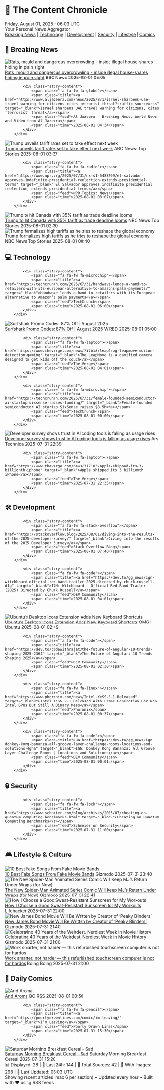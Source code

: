 <!-- Processing 54 RSS feeds at 2025-08-01 06:03:14 UTC -->
<!-- Processing: Questionable Content -->
<!-- Processing: Girl Genius -->
<!-- Processing: Dinosaur Comics -->
<!-- Processing: CNN Top Stories -->
<!-- Processing: BBC Breaking News -->
<!-- Processing: CBC News -->
<!-- Error processing https://rss.cbc.ca/lineup/topstories.xml: The read operation timed out -->
<!-- Processing: Reuters World News -->
<!-- Processing: Associated Press Breaking -->
<!-- Processing: NBC News Breaking -->
<!-- Processing: Guardian World News -->
<!-- Processing: TechCrunch -->
<!-- Processing: The Verge -->
<!-- Processing: Ars Technica -->
<!-- Processing: O'Reilly Radar -->
<!-- Processing: Lobsters Python -->
<!-- Processing: StackOverflow Blog -->
<!-- Processing: It's FOSS -->
<!-- Processing: OMG! Ubuntu -->
<!-- Processing: DistroWatch -->
<!-- Processing: Red Hat Blog -->
<!-- Processing: Ubuntu Blog -->
<!-- Processing: GitHub Blog -->
<!-- Processing: Martin Fowler -->
<!-- Processing: The Pragmatic Engineer -->
<!-- Processing: Krebs on Security -->
<!-- Generated 2 new posts out of 25 feeds processed -->
<div class="newspaper-header">
    <h1 class="newspaper-title">📰 The Content Chronicle</h1>
    <div class="newspaper-date">Friday, August 01, 2025 - 06:03 UTC</div>
    <div class="newspaper-subtitle">Your Personal News Aggregator</div>
</div>

<div class="newspaper-nav">
    <a href="#breaking">Breaking News</a> |
    <a href="#tech">Technology</a> |
    <a href="#dev">Development</a> |
    <a href="#security">Security</a> |
    <a href="#lifestyle">Lifestyle</a> |
    <a href="#webcomics">Comics</a>
</div>

<div class="news-section breaking-news" id="breaking">
<h2 class="section-header">🚨 Breaking News</h2>
<div class="stories-container">
<div class="story">
            <img src="https://ichef.bbci.co.uk/ace/standard/240/cpsprodpb/29da/live/c6d6fed0-6df1-11f0-af20-030418be2ca5.png" alt="Rats, mould and dangerous overcrowding - inside illegal house-shares hiding in plain sight" class="story-image" loading="lazy" onerror="this.style.display='none'">
            <div class="story-content">
                <span class="fa fa-fw fa-flag"></span>
                <span class="title"><a href="https://www.bbc.com/news/articles/c04r7l455zeo?at_medium=RSS&at_campaign=rss" target="_blank">Rats, mould and dangerous overcrowding - inside illegal house-shares hiding in plain sight</a></span>
                <span class="feed">BBC News</span>
                <span class="time">2025-08-01 05:05</span>
            </div>
        </div>
<div class="story">
            
            <div class="story-content">
                <span class="fa fa-fw fa-globe"></span>
                <span class="title"><a href="https://www.aljazeera.com/news/2025/8/1/israel-sharpens-uae-travel-warning-for-citizens-cites-terrorist-threat?traffic_source=rss" target="_blank">Israel sharpens UAE travel warning for citizens, cites ‘terrorist’ threat</a></span>
                <span class="feed">Al Jazeera – Breaking News, World News and Video from Al Jazeera</span>
                <span class="time">2025-08-01 04:34</span>
            </div>
        </div>
<div class="story">
            <img src="https://s.abcnews.com/images/Politics/donald-trump-01-ap-jef-250731_1753963753640_hpMain_4x3t_384.jpg" alt="Trump unveils tariff rates set to take effect next week" class="story-image" loading="lazy" onerror="this.style.display='none'">
            <div class="story-content">
                <span class="fa fa-fw fa-tv"></span>
                <span class="title"><a href="https://abcnews.go.com/Business/trump-unveils-tariff-rates-set-effect-week/story?id=124249032" target="_blank">Trump unveils tariff rates set to take effect next week</a></span>
                <span class="feed">ABC News: Top Stories</span>
                <span class="time">2025-08-01 03:37</span>
            </div>
        </div>
<div class="story">
            
            <div class="story-content">
                <span class="fa fa-fw fa-radio"></span>
                <span class="title"><a href="https://www.npr.org/2025/07/31/nx-s1-5488299/el-salvador-approves-indefinite-presidential-reelection-extends-presidential-terms" target="_blank">El Salvador approves indefinite presidential reelection, extends presidential terms</a></span>
                <span class="feed">NPR Topics: News</span>
                <span class="time">2025-08-01 03:07</span>
            </div>
        </div>
<div class="story">
            <img src="https://media-cldnry.s-nbcnews.com/image/upload/t_fit_1500w/mpx/2704722219/2025_08/1754015452386_now_staytuned_canada_tariffs_250731_1920x1080-w9752u.jpg" alt="Trump to hit Canada with 35% tariff as trade deadline looms" class="story-image" loading="lazy" onerror="this.style.display='none'">
            <div class="story-content">
                <span class="fa fa-fw fa-broadcast-tower"></span>
                <span class="title"><a href="https://www.nbcnews.com/now/video/trump-to-hit-canada-with-35-tariff-as-trade-deadline-looms-244173381752" target="_blank">Trump to hit Canada with 35% tariff as trade deadline looms</a></span>
                <span class="feed">NBC News Top Stories</span>
                <span class="time">2025-08-01 02:30</span>
            </div>
        </div>
<div class="story">
            <img src="https://media-cldnry.s-nbcnews.com/image/upload/t_fit_1500w/rockcms/2025-04/250409-donald-trump-ew-631p-9859ec.jpg" alt="Trump formalizes high tariffs as he tries to reshape the global economy" class="story-image" loading="lazy" onerror="this.style.display='none'">
            <div class="story-content">
                <span class="fa fa-fw fa-broadcast-tower"></span>
                <span class="title"><a href="https://www.nbcnews.com/business/economy/trump-sets-tariff-levels-reshapes-economy-rcna222387" target="_blank">Trump formalizes high tariffs as he tries to reshape the global economy</a></span>
                <span class="feed">NBC News Top Stories</span>
                <span class="time">2025-08-01 00:40</span>
            </div>
        </div>
</div>
</div>
<div class="news-section tech-news" id="tech">
<h2 class="section-header">💻 Technology</h2>
<div class="stories-container">
<div class="story">
            
            <div class="story-content">
                <span class="fa fa-fw fa-microchip"></span>
                <span class="title"><a href="https://techcrunch.com/2025/07/31/handwave-lends-a-hand-to-retailers-with-its-european-alternative-to-amazons-palm-payments/" target="_blank">Handwave lends a hand to retailers with its European alternative to Amazon’s palm payments</a></span>
                <span class="feed">TechCrunch</span>
                <span class="time">2025-08-01 06:00</span>
            </div>
        </div>
<div class="story">
            <img src="https://media.wired.com/photos/66ea076e56fd4954a7f91e0c/master/pass/WIRED-Coupons-17.jpg" alt="Surfshark Promo Codes: 87% Off | August 2025" class="story-image" loading="lazy" onerror="this.style.display='none'">
            <div class="story-content">
                <span class="fa fa-fw fa-bolt"></span>
                <span class="title"><a href="https://www.wired.com/story/surfshark-coupon/" target="_blank">Surfshark Promo Codes: 87% Off | August 2025</a></span>
                <span class="feed">WIRED</span>
                <span class="time">2025-08-01 05:00</span>
            </div>
        </div>
<div class="story">
            
            <div class="story-content">
                <span class="fa fa-fw fa-laptop"></span>
                <span class="title"><a href="https://www.theverge.com/news/717018/leapfrog-leapmove-motion-detection-gaming" target="_blank">The LeapMove is a gamified camera designed to get kids off the couch</a></span>
                <span class="feed">The Verge</span>
                <span class="time">2025-08-01 04:01</span>
            </div>
        </div>
<div class="story">
            
            <div class="story-content">
                <span class="fa fa-fw fa-microchip"></span>
                <span class="title"><a href="https://techcrunch.com/2025/07/31/female-founded-semiconductor-ai-startup-sixsense-raises-funding/" target="_blank">Female-founded semiconductor AI startup SixSense raises $8.5M</a></span>
                <span class="feed">TechCrunch</span>
                <span class="time">2025-08-01 00:00</span>
            </div>
        </div>
<div class="story">
            <img src="https://cdn.arstechnica.net/wp-content/uploads/2025/07/tab-key-500x500.jpg" alt="Developer survey shows trust in AI coding tools is falling as usage rises" class="story-image" loading="lazy" onerror="this.style.display='none'">
            <div class="story-content">
                <span class="fa fa-fw fa-cog"></span>
                <span class="title"><a href="https://arstechnica.com/ai/2025/07/developer-survey-shows-trust-in-ai-coding-tools-is-falling-as-usage-rises/" target="_blank">Developer survey shows trust in AI coding tools is falling as usage rises</a></span>
                <span class="feed">Ars Technica</span>
                <span class="time">2025-07-31 22:39</span>
            </div>
        </div>
<div class="story">
            
            <div class="story-content">
                <span class="fa fa-fw fa-laptop"></span>
                <span class="title"><a href="https://www.theverge.com/news/717103/apple-shipped-its-3-billionth-iphone" target="_blank">Apple shipped its 3 billionth iPhone</a></span>
                <span class="feed">The Verge</span>
                <span class="time">2025-07-31 22:35</span>
            </div>
        </div>
</div>
</div>
<div class="news-section dev-news" id="dev">
<h2 class="section-header">🛠️ Development</h2>
<div class="stories-container">
<div class="story">
            
            <div class="story-content">
                <span class="fa fa-fw fa-stack-overflow"></span>
                <span class="title"><a href="https://stackoverflow.blog/2025/08/01/diving-into-the-results-of-the-2025-developer-survey/" target="_blank">Diving into the results of the 2025 Developer Survey</a></span>
                <span class="feed">Stack Overflow Blog</span>
                <span class="time">2025-08-01 07:40</span>
            </div>
        </div>
<div class="story">
            
            <div class="story-content">
                <span class="fa fa-fw fa-code"></span>
                <span class="title"><a href="https://dev.to/gg_news/ign-witchboard-official-red-band-trailer-2025-directed-by-chuck-russell-d1g" target="_blank">IGN: Witchboard - Official Red Band Trailer (2025) Directed by Chuck Russell</a></span>
                <span class="feed">DEV Community</span>
                <span class="time">2025-08-01 04:01</span>
            </div>
        </div>
<div class="story">
            <img src="https://i0.wp.com/www.omgubuntu.co.uk/wp-content/uploads/2025/08/dingo.jpg?resize=406%2C232&amp;ssl=1" alt="Ubuntu’s Desktop Icons Extension Adds New Keyboard Shortcuts" class="story-image" loading="lazy" onerror="this.style.display='none'">
            <div class="story-content">
                <span class="fa fa-fw fa-ubuntu"></span>
                <span class="title"><a href="https://www.omgubuntu.co.uk/2025/08/desktop-icons-gnome-extension-new-keyboard-shortcuts" target="_blank">Ubuntu’s Desktop Icons Extension Adds New Keyboard Shortcuts</a></span>
                <span class="feed">OMG! Ubuntu</span>
                <span class="time">2025-08-01 02:49</span>
            </div>
        </div>
<div class="story">
            
            <div class="story-content">
                <span class="fa fa-fw fa-code"></span>
                <span class="title"><a href="https://dev.to/codewithrajat/the-future-of-angular-10-trends-shaping-2025-2364" target="_blank">The Future of Angular: 10 Trends Shaping 2025</a></span>
                <span class="feed">DEV Community</span>
                <span class="time">2025-08-01 02:30</span>
            </div>
        </div>
<div class="story">
            
            <div class="story-content">
                <span class="fa fa-fw fa-linux"></span>
                <span class="title"><a href="https://www.phoronix.com/news/Intel-XeSS-2.1-Released" target="_blank">Intel XeSS 2.1 Released With Frame Generation For Non-Intel GPUs But Still A Binary Mess</a></span>
                <span class="feed">Phoronix</span>
                <span class="time">2025-08-01 00:37</span>
            </div>
        </div>
<div class="story">
            
            <div class="story-content">
                <span class="fa fa-fw fa-code"></span>
                <span class="title"><a href="https://dev.to/gg_news/ign-donkey-kong-bananza-all-groove-layer-challenge-rooms-locations-and-solutions-4gha" target="_blank">IGN: Donkey Kong Bananza: All Groove Layer Challenge Rooms | Locations and Solutions</a></span>
                <span class="feed">DEV Community</span>
                <span class="time">2025-08-01 00:01</span>
            </div>
        </div>
</div>
</div>
<div class="news-section security-news" id="security">
<h2 class="section-header">🔒 Security</h2>
<div class="stories-container">
<div class="story">
            
            <div class="story-content">
                <span class="fa fa-fw fa-lock"></span>
                <span class="title"><a href="https://www.schneier.com/blog/archives/2025/07/cheating-on-quantum-computing-benchmarks.html" target="_blank">Cheating on Quantum Computing Benchmarks</a></span>
                <span class="feed">Schneier on Security</span>
                <span class="time">2025-07-31 11:00</span>
            </div>
        </div>
</div>
</div>
<div class="news-section lifestyle-news" id="lifestyle">
<h2 class="section-header">🎮 Lifestyle & Culture</h2>
<div class="stories-container">
<div class="story">
            <img src="https://gizmodo.com/app/uploads/2025/07/fictional-bands-powerline-saja-boys-clash-at-demonhead-1.jpg" alt="10 Best Fake Songs From Fake Movie Bands" class="story-image" loading="lazy" onerror="this.style.display='none'">
            <div class="story-content">
                <span class="fa fa-fw fa-computer"></span>
                <span class="title"><a href="https://gizmodo.com/10-best-fake-songs-from-fake-movie-bands-2000636885" target="_blank">10 Best Fake Songs From Fake Movie Bands</a></span>
                <span class="feed">Gizmodo</span>
                <span class="time">2025-07-31 23:40</span>
            </div>
        </div>
<div class="story">
            <img src="https://gizmodo.com/app/uploads/2025/07/spiderman94-2.jpg" alt="The New Spider-Man Animated Series Comic Will Keep MJ’s Return Under Wraps (for Now)" class="story-image" loading="lazy" onerror="this.style.display='none'">
            <div class="story-content">
                <span class="fa fa-fw fa-computer"></span>
                <span class="title"><a href="https://gizmodo.com/spider-man-94-comic-mary-jane-return-details-2000637568" target="_blank">The New Spider-Man Animated Series Comic Will Keep MJ’s Return Under Wraps (for Now)</a></span>
                <span class="feed">Gizmodo</span>
                <span class="time">2025-07-31 22:41</span>
            </div>
        </div>
<div class="story">
            <img src="https://lifehacker.com/imagery/articles/01HF2GJGDDJ66PF855W254D7PN/hero-image.jpg" alt="How I Choose a Good Sweat-Resistant Sunscreen for My Workouts" class="story-image" loading="lazy" onerror="this.style.display='none'">
            <div class="story-content">
                <span class="fa fa-fw fa-life-ring"></span>
                <span class="title"><a href="https://lifehacker.com/how-i-choose-a-sweat-resistant-sunscreen-for-my-workouts?utm_medium=RSS" target="_blank">How I Choose a Good Sweat-Resistant Sunscreen for My Workouts</a></span>
                <span class="feed">Lifehacker</span>
                <span class="time">2025-07-31 22:00</span>
            </div>
        </div>
<div class="story">
            <img src="https://gizmodo.com/app/uploads/2025/07/James-Bond-opening.jpg" alt="New James Bond Movie Will Be Written by Creator of ‘Peaky Blinders’" class="story-image" loading="lazy" onerror="this.style.display='none'">
            <div class="story-content">
                <span class="fa fa-fw fa-computer"></span>
                <span class="title"><a href="https://gizmodo.com/new-james-bond-movie-will-be-written-by-creator-of-peaky-blinders-2000637569" target="_blank">New James Bond Movie Will Be Written by Creator of ‘Peaky Blinders’</a></span>
                <span class="feed">Gizmodo</span>
                <span class="time">2025-07-31 21:40</span>
            </div>
        </div>
<div class="story">
            <img src="https://gizmodo.com/app/uploads/2025/07/Val-Kilmer-Real-Genius.jpg" alt="Celebrating 40 Years of the Weirdest, Nerdiest Week in Movie History" class="story-image" loading="lazy" onerror="this.style.display='none'">
            <div class="story-content">
                <span class="fa fa-fw fa-computer"></span>
                <span class="title"><a href="https://gizmodo.com/celebrating-40-years-of-the-weirdest-nerdiest-week-in-movie-history-2000636736" target="_blank">Celebrating 40 Years of the Weirdest, Nerdiest Week in Movie History</a></span>
                <span class="feed">Gizmodo</span>
                <span class="time">2025-07-31 21:00</span>
            </div>
        </div>
<div class="story">
            <img src="https://i0.wp.com/boingboing.net/wp-content/uploads/2025/07/Lenovo-300E-11.6.jpg?fit=2250%2C1500&amp;quality=60&amp;ssl=1" alt="Work smarter, not harder — this refurbished touchscreen computer is not for hardos" class="story-image" loading="lazy" onerror="this.style.display='none'">
            <div class="story-content">
                <span class="fa fa-fw fa-arrow-right"></span>
                <span class="title"><a href="https://boingboing.net/2025/07/31/work-smarter-not-harder-this-refurbished-touchscreen-computer-is-not-for-hardos.html" target="_blank">Work smarter, not harder — this refurbished touchscreen computer is not for hardos</a></span>
                <span class="feed">Boing Boing</span>
                <span class="time">2025-07-31 21:00</span>
            </div>
        </div>
</div>
</div>
<div class="news-section webcomics-section" id="webcomics">
<h2 class="section-header">🎨 Daily Comics</h2>
<div class="stories-container">
<div class="story">
            <img src="http://www.questionablecontent.net/comics/5626.png" alt="And Aroma" class="story-image" loading="lazy" onerror="this.style.display='none'">
            <div class="story-content">
                <span class="fa fa-fw fa-music"></span>
                <span class="title"><a href="http://questionablecontent.net/view.php?comic=5626" target="_blank">And Aroma</a></span>
                <span class="feed">QC RSS</span>
                <span class="time">2025-08-01 00:50</span>
            </div>
        </div>
<div class="story">
            
            <div class="story-content">
                <span class="fa fa-fw fa-pencil"></span>
                <span class="title"><a href="https://poorlydrawnlines.com/comic/im-leaving/" target="_blank">I’m Leaving</a></span>
                <span class="feed">Poorly Drawn Lines</span>
                <span class="time">2025-07-31 15:30</span>
            </div>
        </div>
<div class="story">
            <img src="https://www.smbc-comics.com/comics/1753765652-20250731.png" alt="Saturday Morning Breakfast Cereal - Sad" class="story-image" loading="lazy" onerror="this.style.display='none'">
            <div class="story-content">
                <span class="fa fa-fw fa-smile"></span>
                <span class="title"><a href="https://www.smbc-comics.com/comic/sad-6" target="_blank">Saturday Morning Breakfast Cereal - Sad</a></span>
                <span class="feed">Saturday Morning Breakfast Cereal</span>
                <span class="time">2025-07-31 15:20</span>
            </div>
        </div>
</div>
</div>

<div class="newspaper-footer">
    <div class="stats">
        📊 Displayed: 28 | 📅 Last 24h: 144 | 📡 Total Sources: 42 | 📸 With Images: 298 |
        🔄 Last Updated: 06:03 UTC
    </div>
    <div class="footer-note">
        Showing recent articles (max 6 per section) • Updated every hour • Built with ❤️ using RSS feeds
    </div>
</div>
